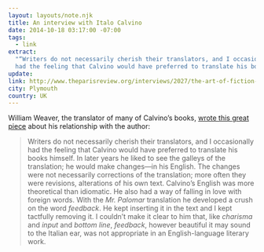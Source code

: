 ```yaml
---
layout: layouts/note.njk
title: An interview with Italo Calvino
date: 2014-10-18 03:17:00 -07:00
tags:
  - link
extract:
  "“Writers do not necessarily cherish their translators, and I occasionally
  had the feeling that Calvino would have preferred to translate his books himself...”"
update:
link: http://www.theparisreview.org/interviews/2027/the-art-of-fiction-no-130-italo-calvino
city: Plymouth
country: UK
---
```


William Weaver, the translator of many of Calvino’s books, [wrote this great piece](http://www.theparisreview.org/interviews/2027/the-art-of-fiction-no-130-italo-calvino) about his relationship with the author:

> Writers do not necessarily cherish their translators, and I occasionally had the feeling that Calvino would have preferred to translate his books himself. In later years he liked to see the galleys of the translation; he would make changes—in his English. The changes were not necessarily corrections of the translation; more often they were revisions, alterations of his own text. Calvino’s English was more theoretical than idiomatic. He also had a way of falling in love with foreign words. With the _Mr. Palomar_ translation he developed a crush on the word _feedback_. He kept inserting it in the text and I kept tactfully removing it. I couldn’t make it clear to him that, like _charisma_ and _input_ and _bottom line_, _feedback_, however beautiful it may sound to the Italian ear, was not appropriate in an English-language literary work.
